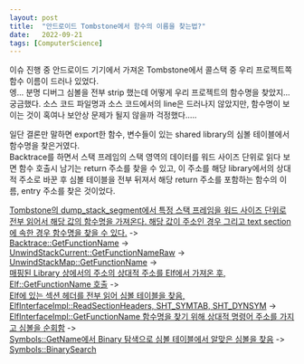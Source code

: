 ```yaml
---
layout: post
title:  "안드로이드 Tombstone에서 함수의 이름을 찾는법?"
date:   2022-09-21
tags: [ComputerScience]
---         
```


이슈 진행 중 안드로이드 기기에서 가져온 Tombstone에서 콜스택 중 우리 프로젝트쪽 함수 이름이 드러나 있었다.       
엥... 분명 디버그 심볼을 전부 strip 했는데 어떻게 우리 프로젝트의 함수명을 찾았지... 궁금했다. 소스 코드 파일명과 소스 코드에서의 line은 드러나지 않았지만, 함수명이 보이는 것이 혹여나 보안상 문제가 될지 않을까 걱정했다.....               
              
일단 결론만 말하면 export한 함수, 변수들이 있는 shared library의 심볼 테이블에서 함수명을 찾은거였다.           
Backtrace를 하면서 스택 프레임의 스택 영역의 데이터를 워드 사이즈 단위로 읽다 보면 함수 호출시 남기는 return 주소를 찾을 수 있고, 이 주소를 해당 library에서의 상대적 주소로 바꾼 후 심볼 테이블을 전부 뒤져서 해당 return 주소를 포함하는 함수의 이름, entry 주소를 찾은 것이었다.        
           
[Tombstone의 dump_stack_segment에서 특정 스택 프레임을 워드 사이즈 단위로 전부 읽어서 해당 값의 함수명을 가져온다. 해당 값이 주소인 경우 그리고 text section에 속한 경우 함수명을 찾을 수 있다.](https://android.googlesource.com/platform/system/core/+/81df1cc77722000f8d0025c1ab00ced123aa573c/debuggerd/tombstone.cpp) ->                    
[Backtrace::GetFunctionName](https://cs.android.com/android/platform/superproject/+/master:system/unwinding/libbacktrace/Backtrace.cpp;drc=6c0463c65694ffbfd298a3eaa7324c396383625f;bpv=1;bpt=1;l=56?gsn=GetFunctionName&gs=kythe%3A%2F%2Fandroid.googlesource.com%2Fplatform%2Fsuperproject%3Flang%3Dc%252B%252B%3Fpath%3Dsystem%2Funwinding%2Flibbacktrace%2Finclude%2Fbacktrace%2FBacktrace.h%23YQizb7vhc39wC1jZRRtUiC6A75-PnsSRIt5G9Cpmo1w&gs=kythe%3A%2F%2Fandroid.googlesource.com%2Fplatform%2Fsuperproject%3Flang%3Dc%252B%252B%3Fpath%3Dsystem%2Funwinding%2Flibbacktrace%2FBacktrace.cpp%23m70atAoBBaZItLgEveGBoXRYx4zknr9qpxTkNsRGvZ8) ->                    
[UnwindStackCurrent::GetFunctionNameRaw](https://cs.android.com/android/platform/superproject/+/master:system/unwinding/libbacktrace/UnwindStack.cpp;drc=6c0463c65694ffbfd298a3eaa7324c396383625f;bpv=1;bpt=1;l=166?gsn=GetFunctionNameRaw&gs=kythe%3A%2F%2Fandroid.googlesource.com%2Fplatform%2Fsuperproject%3Flang%3Dc%252B%252B%3Fpath%3Dsystem%2Funwinding%2Flibbacktrace%2FUnwindStack.cpp%23SEgmWmFBfmEd12BW8SWd4QPL4kTTu7cv8XCLpFpL47g&gs=kythe%3A%2F%2Fandroid.googlesource.com%2Fplatform%2Fsuperproject%3Flang%3Dc%252B%252B%3Fpath%3Dsystem%2Funwinding%2Flibbacktrace%2FUnwindStack.h%23GPLqW855L-MuGM82sqFYAozFoywQ2scz9RsrRVbsAl8) ->                  
[UnwindStackMap::GetFunctionName](https://cs.android.com/android/platform/superproject/+/master:system/unwinding/libbacktrace/UnwindStackMap.cpp;drc=6c0463c65694ffbfd298a3eaa7324c396383625f;bpv=1;bpt=1;l=119?gsn=GetFunctionName&gs=kythe%3A%2F%2Fandroid.googlesource.com%2Fplatform%2Fsuperproject%3Flang%3Dc%252B%252B%3Fpath%3Dsystem%2Funwinding%2Flibbacktrace%2FUnwindStackMap.cpp%23IHDJmomTKr57CDj2fpkmsnQzkS7H82qDtFfHRttz7JM&gs=kythe%3A%2F%2Fandroid.googlesource.com%2Fplatform%2Fsuperproject%3Flang%3Dc%252B%252B%3Fpath%3Dsystem%2Funwinding%2Flibbacktrace%2FUnwindStackMap.h%237IFwfa88uHaxMN01yT6v5tKSNz4ty9cV7m1CTDHIpFM) ->                   
[매핑된 Library 상에서의 주소의 상대적 주소를 Elf에서 가져온 후, Elf::GetFunctionName 호출](https://cs.android.com/android/platform/superproject/+/master:system/unwinding/libunwindstack/Elf.cpp;drc=6c0463c65694ffbfd298a3eaa7324c396383625f;bpv=1;bpt=1;l=113?gsn=GetFunctionName&gs=kythe%3A%2F%2Fandroid.googlesource.com%2Fplatform%2Fsuperproject%3Flang%3Dc%252B%252B%3Fpath%3Dsystem%2Funwinding%2Flibunwindstack%2Finclude%2Funwindstack%2FElf.h%23A0BiqKrXpWVw1KO7QRHMT-heEeje7qSqD6CfYrMAfKs&gs=kythe%3A%2F%2Fandroid.googlesource.com%2Fplatform%2Fsuperproject%3Flang%3Dc%252B%252B%3Fpath%3Dsystem%2Funwinding%2Flibunwindstack%2FElf.cpp%236iEVFQGDMsea-gAEHqdcWVj7m9pagT2oep7th_Nru64) ->                      
[Elf에 있는 섹션 헤더를 전부 읽어 심볼 테이블을 찾음, ElfInterfaceImpl::ReadSectionHeaders, SHT_SYMTAB, SHT_DYNSYM](https://cs.android.com/android/platform/superproject/+/master:system/unwinding/libunwindstack/ElfInterface.cpp;drc=6c0463c65694ffbfd298a3eaa7324c396383625f;bpv=1;bpt=1;l=273?gsn=ReadSectionHeaders&gs=kythe%3A%2F%2Fandroid.googlesource.com%2Fplatform%2Fsuperproject%3Flang%3Dc%252B%252B%3Fpath%3Dsystem%2Funwinding%2Flibunwindstack%2Finclude%2Funwindstack%2FElfInterface.h%238OxDbLZeUBGDJkyvMBhH1ySdahyYYGy4d5n17ypkmXw&gs=kythe%3A%2F%2Fandroid.googlesource.com%2Fplatform%2Fsuperproject%3Flang%3Dc%252B%252B%3Fpath%3Dsystem%2Funwinding%2Flibunwindstack%2FElfInterface.cpp%233DTp_TjsQN1OTDheFEiJaDsUmCM-XMdfje7B2oIoDqI) ->                         
[ElfInterfaceImpl::GetFunctionName 함수명을 찾기 위해 상대적 명령어 주소를 가지고 심볼을 순회함](https://cs.android.com/android/platform/superproject/+/master:system/unwinding/libunwindstack/ElfInterface.cpp;drc=6c0463c65694ffbfd298a3eaa7324c396383625f;bpv=1;bpt=1;l=420?gsn=GetFunctionName&gs=kythe%3A%2F%2Fandroid.googlesource.com%2Fplatform%2Fsuperproject%3Flang%3Dc%252B%252B%3Fpath%3Dsystem%2Funwinding%2Flibunwindstack%2Finclude%2Funwindstack%2FElfInterface.h%231yRYwlZX122KMhDWYGlC424_To6FALxxlxwr-6zVdZo&gs=kythe%3A%2F%2Fandroid.googlesource.com%2Fplatform%2Fsuperproject%3Flang%3Dc%252B%252B%3Fpath%3Dsystem%2Funwinding%2Flibunwindstack%2FElfInterface.cpp%23mqgFKwc5iVhvsA6a-Jy1Zc7OHgsiU7gauvsPZrDjrpY) ->                
 [Symbols::GetName에서 Binary 탐색으로 심볼 테이블에서 알맞은 심볼을 찾음](https://cs.android.com/android/platform/superproject/+/master:system/unwinding/libunwindstack/Symbols.cpp;drc=6c0463c65694ffbfd298a3eaa7324c396383625f;bpv=1;bpt=1;l=126?gsn=GetName&gs=kythe%3A%2F%2Fandroid.googlesource.com%2Fplatform%2Fsuperproject%3Flang%3Dc%252B%252B%3Fpath%3Dsystem%2Funwinding%2Flibunwindstack%2FSymbols.cpp%233GUWaeC62I8mgxFd4CqtP1bnUWJwq124uom9auGc0n8&gs=kythe%3A%2F%2Fandroid.googlesource.com%2Fplatform%2Fsuperproject%3Flang%3Dc%252B%252B%3Fpath%3Dsystem%2Funwinding%2Flibunwindstack%2FSymbols.h%23TZmRkBVQhSF-SBAZywoJGUP2EWyf-uj5PQL75bMXboE&gs=kythe%3A%2F%2Fandroid.googlesource.com%2Fplatform%2Fsuperproject%3Flang%3Dc%252B%252B%3Fpath%3Dsystem%2Funwinding%2Flibunwindstack%2FSymbols.cpp%235sxcKEsiBmXDrDygLAsBkO9yPD6LsX3SMBEhQMfFpvM) ->                              
 [Symbols::BinarySearch](https://cs.android.com/android/platform/superproject/+/master:system/unwinding/libunwindstack/Symbols.cpp;drc=6c0463c65694ffbfd298a3eaa7324c396383625f;bpv=1;bpt=1;l=50?gsn=BinarySearch&gs=kythe%3A%2F%2Fandroid.googlesource.com%2Fplatform%2Fsuperproject%3Flang%3Dc%252B%252B%3Fpath%3Dsystem%2Funwinding%2Flibunwindstack%2FSymbols.cpp%23XMubs35m0iQyjetyTZSBnoONnNdxhwG8nwaf2Cs-U30&gs=kythe%3A%2F%2Fandroid.googlesource.com%2Fplatform%2Fsuperproject%3Flang%3Dc%252B%252B%3Fpath%3Dsystem%2Funwinding%2Flibunwindstack%2FSymbols.h%23bFoGbwC-ES_9SQUAsHUJbriR2Egnr0tq-jgYKo4kP4s)              
